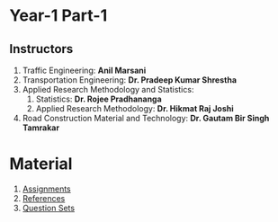 # Year-1 Part-1

## Instructors
1. Traffic Engineering: **Anil Marsani**
2. Transportation Engineering: **Dr. Pradeep Kumar Shrestha**
3. Applied Research Methodology and Statistics:
   1. Statistics: **Dr. Rojee Pradhananga**
   2. Applied Research Methodology: **Dr. Hikmat Raj Joshi**
5. Road Construction Material and Technology: **Dr. Gautam Bir Singh Tamrakar**

# Material
1. [Assignments](https://bit.ly/pragyanone-MSTrE2079-1_1-Assignments)
2. [References](https://bit.ly/pragyanone-MSTrE2079-1-References)
3. [Question Sets](https://github.com/pragyanone/MSTrE2079/tree/main/Year-1%20Part-1/Question%20Sets)
